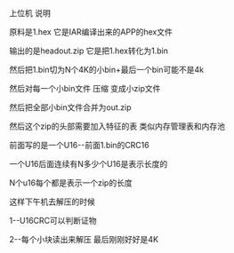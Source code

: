 上位机 说明

原料是1.hex  它是IAR编译出来的APP的hex文件

输出的是headout.zip 它是把1.hex转化为1.bin

然后把1.bin切为N个4K的小bin+最后一个bin可能不是4k

然后对每一个小bin文件 压缩 变成小zip文件

然后把全部小bin文件合并为out.zip

然后这个zip的头部需要加入特征的表 类似内存管理表和内存池

前面写的是一个U16--前面1.bin的CRC16

一个U16后面连续有N多少个U16是表示长度的

N个u16每个都是表示一个zip的长度



这样下午机去解压的时候

1--U16CRC可以判断证物

2--每个小块读出来解压 最后刚刚好好是4K

